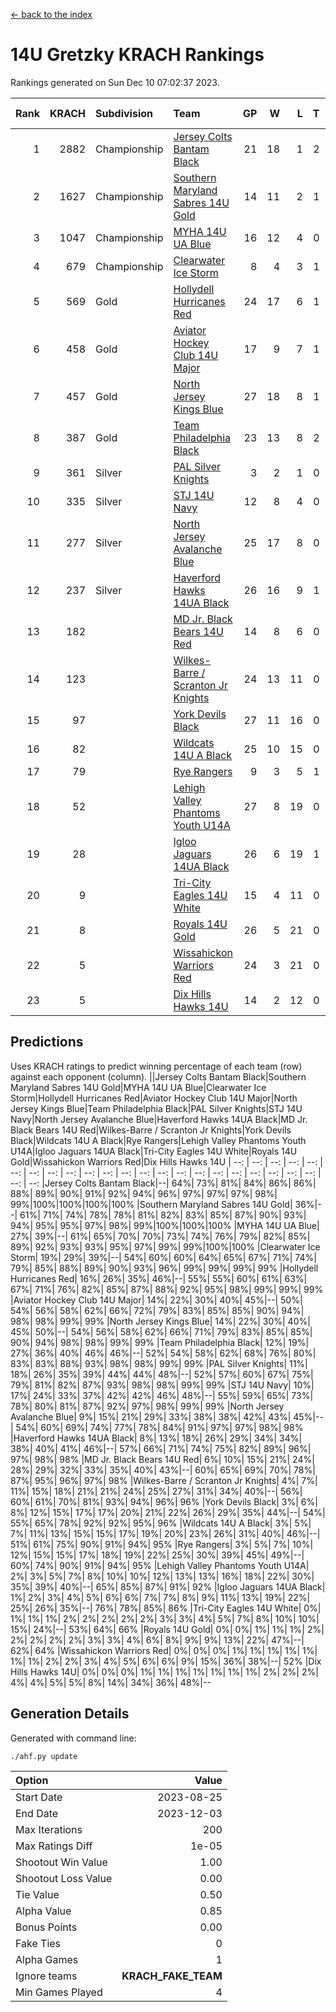 [<- back to the index](readme.md)
# 14U Gretzky KRACH Rankings
Rankings generated on Sun Dec 10 07:02:37 2023.

Rank|KRACH|Subdivision|Team|GP|W|L|T|OTW|OTL|SoS|Exp Wins|Win Diff
---:|---:|:---|:---|---:|---:|---:|---:|---:|---:|---:|---:|---:
1|2882|Championship|[Jersey Colts Bantam Black](https://gamesheetstats.com/seasons/3659/teams/140580/schedule)|21|18|1|2|2|0|350|19.8|-0.0
2|1627|Championship|[Southern Maryland Sabres 14U Gold](https://gamesheetstats.com/seasons/3659/teams/140588/schedule)|14|11|2|1|0|0|465|12.3|-0.0
3|1047|Championship|[MYHA 14U UA Blue](https://gamesheetstats.com/seasons/3659/teams/140583/schedule)|16|12|4|0|2|2|469|12.8|-0.0
4|679|Championship|[Clearwater Ice Storm](https://gamesheetstats.com/seasons/3659/teams/142500/schedule)|8|4|3|1|0|0|802|5.3|-0.0
5|569|Gold|[Hollydell Hurricanes Red](https://gamesheetstats.com/seasons/3659/teams/140578/schedule)|24|17|6|1|1|1|399|18.4|0.0
6|458|Gold|[Aviator Hockey Club 14U Major](https://gamesheetstats.com/seasons/3659/teams/140575/schedule)|17|9|7|1|1|1|722|10.3|-0.0
7|457|Gold|[North Jersey Kings Blue](https://gamesheetstats.com/seasons/3659/teams/140585/schedule)|27|18|8|1|3|1|435|19.4|0.0
8|387|Gold|[Team Philadelphia Black](https://gamesheetstats.com/seasons/3659/teams/140590/schedule)|23|13|8|2|2|2|609|14.8|-0.0
9|361|Silver|[PAL Silver Knights](https://gamesheetstats.com/seasons/3659/teams/140614/schedule)|3|2|1|0|0|0|232|2.8|-0.0
10|335|Silver|[STJ 14U Navy](https://gamesheetstats.com/seasons/3659/teams/140589/schedule)|12|8|4|0|0|1|403|8.9|0.0
11|277|Silver|[North Jersey Avalanche Blue](https://gamesheetstats.com/seasons/3659/teams/140584/schedule)|25|17|8|0|0|1|306|17.9|0.0
12|237|Silver|[Haverford Hawks 14UA Black](https://gamesheetstats.com/seasons/3659/teams/140577/schedule)|26|16|9|1|0|2|327|17.4|0.0
13|182||[MD Jr. Black Bears 14U Red](https://gamesheetstats.com/seasons/3659/teams/140581/schedule)|14|8|6|0|0|1|213|8.9|0.0
14|123||[Wilkes-Barre / Scranton Jr Knights](https://gamesheetstats.com/seasons/3659/teams/140593/schedule)|24|13|11|0|2|0|229|13.9|0.0
15|97||[York Devils Black](https://gamesheetstats.com/seasons/3659/teams/140595/schedule)|27|11|16|0|1|0|444|11.9|0.0
16|82||[Wildcats 14U A Black](https://gamesheetstats.com/seasons/3659/teams/140592/schedule)|25|10|15|0|1|2|519|10.9|0.0
17|79||[Rye Rangers](https://gamesheetstats.com/seasons/3659/teams/140587/schedule)|9|3|5|1|1|1|338|4.4|0.0
18|52||[Lehigh Valley Phantoms Youth U14A](https://gamesheetstats.com/seasons/3659/teams/140582/schedule)|27|8|19|0|0|0|527|8.9|0.0
19|28||[Igloo Jaguars 14UA Black](https://gamesheetstats.com/seasons/3659/teams/140579/schedule)|26|6|19|1|0|0|426|7.4|0.0
20|9||[Tri-City Eagles 14U White](https://gamesheetstats.com/seasons/3659/teams/140591/schedule)|15|4|11|0|0|0|123|4.9|0.0
21|8||[Royals 14U Gold](https://gamesheetstats.com/seasons/3659/teams/140586/schedule)|26|5|21|0|0|1|130|5.9|0.0
22|5||[Wissahickon Warriors Red](https://gamesheetstats.com/seasons/3659/teams/140594/schedule)|24|3|21|0|0|0|202|3.9|0.0
23|5||[Dix Hills Hawks 14U](https://gamesheetstats.com/seasons/3659/teams/140576/schedule)|14|2|12|0|0|0|169|2.9|0.0

## Predictions
Uses KRACH ratings to predict winning percentage of each team (row) against each opponent (column).
||Jersey Colts Bantam Black|Southern Maryland Sabres 14U Gold|MYHA 14U UA Blue|Clearwater Ice Storm|Hollydell Hurricanes Red|Aviator Hockey Club 14U Major|North Jersey Kings Blue|Team Philadelphia Black|PAL Silver Knights|STJ 14U Navy|North Jersey Avalanche Blue|Haverford Hawks 14UA Black|MD Jr. Black Bears 14U Red|Wilkes-Barre / Scranton Jr Knights|York Devils Black|Wildcats 14U A Black|Rye Rangers|Lehigh Valley Phantoms Youth U14A|Igloo Jaguars 14UA Black|Tri-City Eagles 14U White|Royals 14U Gold|Wissahickon Warriors Red|Dix Hills Hawks 14U
| --: | --: | --: | --: | --: | --: | --: | --: | --: | --: | --: | --: | --: | --: | --: | --: | --: | --: | --: | --: | --: | --: | --: | --: 
|Jersey Colts Bantam Black|--| 64%| 73%| 81%| 84%| 86%| 86%| 88%| 89%| 90%| 91%| 92%| 94%| 96%| 97%| 97%| 97%| 98%| 99%|100%|100%|100%|100%
|Southern Maryland Sabres 14U Gold| 36%|--| 61%| 71%| 74%| 78%| 78%| 81%| 82%| 83%| 85%| 87%| 90%| 93%| 94%| 95%| 95%| 97%| 98%| 99%|100%|100%|100%
|MYHA 14U UA Blue| 27%| 39%|--| 61%| 65%| 70%| 70%| 73%| 74%| 76%| 79%| 82%| 85%| 89%| 92%| 93%| 93%| 95%| 97%| 99%| 99%|100%|100%
|Clearwater Ice Storm| 19%| 29%| 39%|--| 54%| 60%| 60%| 64%| 65%| 67%| 71%| 74%| 79%| 85%| 88%| 89%| 90%| 93%| 96%| 99%| 99%| 99%| 99%
|Hollydell Hurricanes Red| 16%| 26%| 35%| 46%|--| 55%| 55%| 60%| 61%| 63%| 67%| 71%| 76%| 82%| 85%| 87%| 88%| 92%| 95%| 98%| 99%| 99%| 99%
|Aviator Hockey Club 14U Major| 14%| 22%| 30%| 40%| 45%|--| 50%| 54%| 56%| 58%| 62%| 66%| 72%| 79%| 83%| 85%| 85%| 90%| 94%| 98%| 98%| 99%| 99%
|North Jersey Kings Blue| 14%| 22%| 30%| 40%| 45%| 50%|--| 54%| 56%| 58%| 62%| 66%| 71%| 79%| 83%| 85%| 85%| 90%| 94%| 98%| 98%| 99%| 99%
|Team Philadelphia Black| 12%| 19%| 27%| 36%| 40%| 46%| 46%|--| 52%| 54%| 58%| 62%| 68%| 76%| 80%| 83%| 83%| 88%| 93%| 98%| 98%| 99%| 99%
|PAL Silver Knights| 11%| 18%| 26%| 35%| 39%| 44%| 44%| 48%|--| 52%| 57%| 60%| 67%| 75%| 79%| 81%| 82%| 87%| 93%| 98%| 98%| 99%| 99%
|STJ 14U Navy| 10%| 17%| 24%| 33%| 37%| 42%| 42%| 46%| 48%|--| 55%| 59%| 65%| 73%| 78%| 80%| 81%| 87%| 92%| 97%| 98%| 99%| 99%
|North Jersey Avalanche Blue|  9%| 15%| 21%| 29%| 33%| 38%| 38%| 42%| 43%| 45%|--| 54%| 60%| 69%| 74%| 77%| 78%| 84%| 91%| 97%| 97%| 98%| 98%
|Haverford Hawks 14UA Black|  8%| 13%| 18%| 26%| 29%| 34%| 34%| 38%| 40%| 41%| 46%|--| 57%| 66%| 71%| 74%| 75%| 82%| 89%| 96%| 97%| 98%| 98%
|MD Jr. Black Bears 14U Red|  6%| 10%| 15%| 21%| 24%| 28%| 29%| 32%| 33%| 35%| 40%| 43%|--| 60%| 65%| 69%| 70%| 78%| 87%| 95%| 96%| 97%| 98%
|Wilkes-Barre / Scranton Jr Knights|  4%|  7%| 11%| 15%| 18%| 21%| 21%| 24%| 25%| 27%| 31%| 34%| 40%|--| 56%| 60%| 61%| 70%| 81%| 93%| 94%| 96%| 96%
|York Devils Black|  3%|  6%|  8%| 12%| 15%| 17%| 17%| 20%| 21%| 22%| 26%| 29%| 35%| 44%|--| 54%| 55%| 65%| 78%| 92%| 92%| 95%| 96%
|Wildcats 14U A Black|  3%|  5%|  7%| 11%| 13%| 15%| 15%| 17%| 19%| 20%| 23%| 26%| 31%| 40%| 46%|--| 51%| 61%| 75%| 90%| 91%| 94%| 95%
|Rye Rangers|  3%|  5%|  7%| 10%| 12%| 15%| 15%| 17%| 18%| 19%| 22%| 25%| 30%| 39%| 45%| 49%|--| 60%| 74%| 90%| 91%| 94%| 95%
|Lehigh Valley Phantoms Youth U14A|  2%|  3%|  5%|  7%|  8%| 10%| 10%| 12%| 13%| 13%| 16%| 18%| 22%| 30%| 35%| 39%| 40%|--| 65%| 85%| 87%| 91%| 92%
|Igloo Jaguars 14UA Black|  1%|  2%|  3%|  4%|  5%|  6%|  6%|  7%|  7%|  8%|  9%| 11%| 13%| 19%| 22%| 25%| 26%| 35%|--| 76%| 78%| 85%| 86%
|Tri-City Eagles 14U White|  0%|  1%|  1%|  1%|  2%|  2%|  2%|  2%|  2%|  3%|  3%|  4%|  5%|  7%|  8%| 10%| 10%| 15%| 24%|--| 53%| 64%| 66%
|Royals 14U Gold|  0%|  0%|  1%|  1%|  1%|  2%|  2%|  2%|  2%|  2%|  3%|  3%|  4%|  6%|  8%|  9%|  9%| 13%| 22%| 47%|--| 62%| 64%
|Wissahickon Warriors Red|  0%|  0%|  0%|  1%|  1%|  1%|  1%|  1%|  1%|  1%|  2%|  2%|  3%|  4%|  5%|  6%|  6%|  9%| 15%| 36%| 38%|--| 52%
|Dix Hills Hawks 14U|  0%|  0%|  0%|  1%|  1%|  1%|  1%|  1%|  1%|  1%|  2%|  2%|  2%|  4%|  4%|  5%|  5%|  8%| 14%| 34%| 36%| 48%|--

## Generation Details

Generated with command line:
```
./ahf.py update
```

| Option | Value |
| :----- | ----: |
| Start Date | 2023-08-25 |
| End Date | 2023-12-03 |
| Max Iterations | 200 |
| Max Ratings Diff | 1e-05 |
| Shootout Win Value | 1.00 |
| Shootout Loss Value | 0.00 |
| Tie Value | 0.50 |
| Alpha Value | 0.85 |
| Bonus Points | 0.00 |
| Fake Ties | 0 |
| Alpha Games | 1 |
| Ignore teams | __KRACH_FAKE_TEAM__ |
| Min Games Played | 4 |

